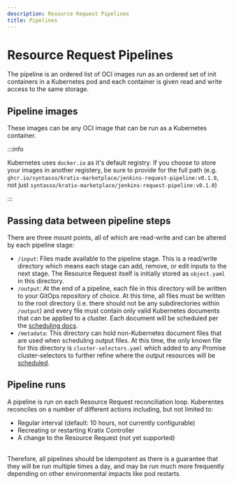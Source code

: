 ```yaml
---
description: Resource Request Pipelines
title: Pipelines
---
```


# Resource Request Pipelines

The pipeline is an ordered list of OCI images run as an ordered set of init containers in a Kubernetes pod and each container is given read and write access to the same storage.

## Pipeline images

These images can be any OCI image that can be run as a Kubernetes container.

:::info

Kubernetes uses `docker.io` as it's default registry. If you choose to store your images in another registery, be sure to provide for the full path (e.g. `ghcr.io/syntasso/kratix-marketplace/jenkins-request-pipeline:v0.1.0`, not just `syntasso/kratix-marketplace/jenkins-request-pipeline:v0.1.0`)

:::

## Passing data between pipeline steps

There are three mount points, all of which are read-write and can be altered by each pipeline stage:

* `/input`: Files made available to the pipeline stage. This is a read/write directory which means each stage can add, remove, or edit inputs to the next stage. The Resource Request itself is initially stored as `object.yaml` in this directory.
* `/output`: At the end of a pipeline, each file in this directory will be written to your GitOps repository of choice. At this time, all files must be written to the root directory (i.e. there should not be any subdirectories within `/output`) and every file must contain only valid Kubernetes documents that can be applied to a cluster. Each document will be scheduled per the [scheduling docs](../04-scheduling.md).
* `/metadata`: This directory can hold non-Kubernetes document files that are used when scheduling output files. At this time, the only known file for this directory is `cluster-selectors.yaml` which added to any Promise cluster-selectors to further refine where the output resources will be [scheduled](../04-scheduling.md#pipeline).


## Pipeline runs

A pipeline is run on each Resource Request reconciliation loop. Kuberentes reconciles on a number of different actions including, but not limited to:
* Regular interval (default: 10 hours, not currently configurable)
* Recreating or restarting Kratix Controller
* A change to the Resource Request (not yet supported)

<br/>
Therefore, all pipelines should be idempotent as there is a guarantee that they will be run multiple times a day, and may be run much more frequently depending on other environmental impacts like pod restarts.
